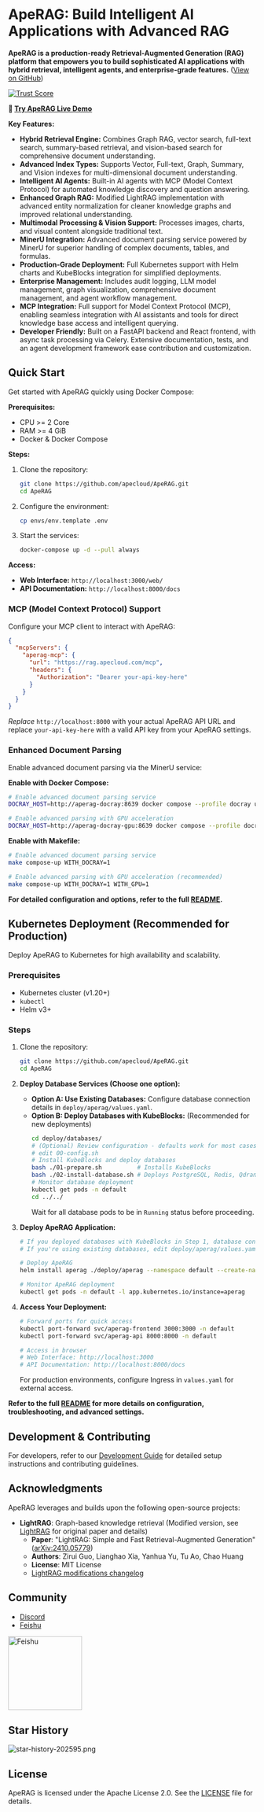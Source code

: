 # ApeRAG: Build Intelligent AI Applications with Advanced RAG

**ApeRAG is a production-ready Retrieval-Augmented Generation (RAG) platform that empowers you to build sophisticated AI applications with hybrid retrieval, intelligent agents, and enterprise-grade features.** ([View on GitHub](https://github.com/apecloud/ApeRAG))

[![Trust Score](https://archestra.ai/mcp-catalog/api/badge/quality/apecloud/ApeRAG)](https://archestra.ai/mcp-catalog/apecloud__aperag)

**🚀 [Try ApeRAG Live Demo](https://rag.apecloud.com/)**

**Key Features:**

*   **Hybrid Retrieval Engine:** Combines Graph RAG, vector search, full-text search, summary-based retrieval, and vision-based search for comprehensive document understanding.
*   **Advanced Index Types:**  Supports Vector, Full-text, Graph, Summary, and Vision indexes for multi-dimensional document understanding.
*   **Intelligent AI Agents:**  Built-in AI agents with MCP (Model Context Protocol) for automated knowledge discovery and question answering.
*   **Enhanced Graph RAG:**  Modified LightRAG implementation with advanced entity normalization for cleaner knowledge graphs and improved relational understanding.
*   **Multimodal Processing & Vision Support:**  Processes images, charts, and visual content alongside traditional text.
*   **MinerU Integration:**  Advanced document parsing service powered by MinerU for superior handling of complex documents, tables, and formulas.
*   **Production-Grade Deployment:**  Full Kubernetes support with Helm charts and KubeBlocks integration for simplified deployments.
*   **Enterprise Management:** Includes audit logging, LLM model management, graph visualization, comprehensive document management, and agent workflow management.
*   **MCP Integration:**  Full support for Model Context Protocol (MCP), enabling seamless integration with AI assistants and tools for direct knowledge base access and intelligent querying.
*   **Developer Friendly:** Built on a FastAPI backend and React frontend, with async task processing via Celery. Extensive documentation, tests, and an agent development framework ease contribution and customization.

## Quick Start

Get started with ApeRAG quickly using Docker Compose:

**Prerequisites:**

*   CPU >= 2 Core
*   RAM >= 4 GiB
*   Docker & Docker Compose

**Steps:**

1.  Clone the repository:

    ```bash
    git clone https://github.com/apecloud/ApeRAG.git
    cd ApeRAG
    ```
2.  Configure the environment:

    ```bash
    cp envs/env.template .env
    ```
3.  Start the services:

    ```bash
    docker-compose up -d --pull always
    ```

**Access:**

*   **Web Interface:**  `http://localhost:3000/web/`
*   **API Documentation:** `http://localhost:8000/docs`

### MCP (Model Context Protocol) Support

Configure your MCP client to interact with ApeRAG:

```json
{
  "mcpServers": {
    "aperag-mcp": {
      "url": "https://rag.apecloud.com/mcp",
      "headers": {
        "Authorization": "Bearer your-api-key-here"
      }
    }
  }
}
```

*Replace* `http://localhost:8000` with your actual ApeRAG API URL and replace `your-api-key-here` with a valid API key from your ApeRAG settings.

### Enhanced Document Parsing

Enable advanced document parsing via the MinerU service:

**Enable with Docker Compose:**

```bash
# Enable advanced document parsing service
DOCRAY_HOST=http://aperag-docray:8639 docker compose --profile docray up -d

# Enable advanced parsing with GPU acceleration 
DOCRAY_HOST=http://aperag-docray-gpu:8639 docker compose --profile docray-gpu up -d
```

**Enable with Makefile:**

```bash
# Enable advanced document parsing service
make compose-up WITH_DOCRAY=1

# Enable advanced parsing with GPU acceleration (recommended)
make compose-up WITH_DOCRAY=1 WITH_GPU=1
```

**For detailed configuration and options, refer to the full [README](https://github.com/apecloud/ApeRAG).**

## Kubernetes Deployment (Recommended for Production)

Deploy ApeRAG to Kubernetes for high availability and scalability.

### Prerequisites

*   Kubernetes cluster (v1.20+)
*   `kubectl`
*   Helm v3+

### Steps

1.  Clone the repository:

    ```bash
    git clone https://github.com/apecloud/ApeRAG.git
    cd ApeRAG
    ```
2.  **Deploy Database Services (Choose one option):**
    *   **Option A: Use Existing Databases:** Configure database connection details in `deploy/aperag/values.yaml`.
    *   **Option B: Deploy Databases with KubeBlocks:** (Recommended for new deployments)
        ```bash
        cd deploy/databases/
        # (Optional) Review configuration - defaults work for most cases
        # edit 00-config.sh
        # Install KubeBlocks and deploy databases
        bash ./01-prepare.sh          # Installs KubeBlocks
        bash ./02-install-database.sh # Deploys PostgreSQL, Redis, Qdrant, Elasticsearch
        # Monitor database deployment
        kubectl get pods -n default
        cd ../../
        ```
        Wait for all database pods to be in `Running` status before proceeding.

3.  **Deploy ApeRAG Application:**
    ```bash
    # If you deployed databases with KubeBlocks in Step 1, database connections are pre-configured
    # If you're using existing databases, edit deploy/aperag/values.yaml with your connection details

    # Deploy ApeRAG
    helm install aperag ./deploy/aperag --namespace default --create-namespace

    # Monitor ApeRAG deployment
    kubectl get pods -n default -l app.kubernetes.io/instance=aperag
    ```

4.  **Access Your Deployment:**

    ```bash
    # Forward ports for quick access
    kubectl port-forward svc/aperag-frontend 3000:3000 -n default
    kubectl port-forward svc/aperag-api 8000:8000 -n default

    # Access in browser
    # Web Interface: http://localhost:3000
    # API Documentation: http://localhost:8000/docs
    ```

    For production environments, configure Ingress in `values.yaml` for external access.

**Refer to the full [README](https://github.com/apecloud/ApeRAG) for more details on configuration, troubleshooting, and advanced settings.**

## Development & Contributing

For developers, refer to our [Development Guide](./docs/development-guide.md) for detailed setup instructions and contributing guidelines.

## Acknowledgments

ApeRAG leverages and builds upon the following open-source projects:

*   **LightRAG**: Graph-based knowledge retrieval (Modified version, see [LightRAG](https://github.com/HKUDS/LightRAG) for original paper and details)
    *   **Paper**: "LightRAG: Simple and Fast Retrieval-Augmented Generation" ([arXiv:2410.05779](https://arxiv.org/abs/2410.05779))
    *   **Authors**: Zirui Guo, Lianghao Xia, Yanhua Yu, Tu Ao, Chao Huang
    *   **License**: MIT License
    *   [LightRAG modifications changelog](./aperag/graph/changelog.md)

## Community

*   [Discord](https://discord.gg/FsKpXukFuB)
*   [Feishu](docs%2Fimages%2Ffeishu-qr-code.png)

<img src="docs/images/feishu-qr-code.png" alt="Feishu" width="150"/>

## Star History

![star-history-202595.png](docs%2Fimages%2Fstar-history-202595.png)

## License

ApeRAG is licensed under the Apache License 2.0. See the [LICENSE](./LICENSE) file for details.
